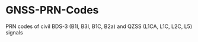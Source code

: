 # GNSS-PRN-Codes
PRN codes of civil BDS-3 (B1I, B3I, B1C, B2a) and QZSS (L1CA, L1C, L2C, L5) signals
